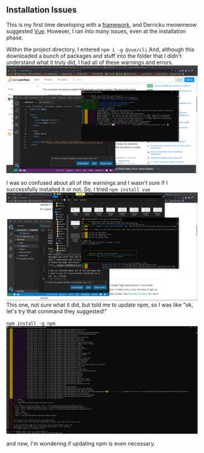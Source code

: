 ## Installation Issues

This is my first time developing with a [framework](https://www.geeksforgeeks.org/software-framework-vs-library/), and Derricku meowmeow suggested [Vue](https://vuejs.org/v2/guide/installation.html). However, I ran into many issues, even at the installation phase.

Within the project directory, I entered
`npm i -g @vue/cli`
And, although this downloaded a bunch of packages and stuff into the folder that I didn't understand what it truly did, I had all of these warnings and errors.
![1](../images/npm%20depreciated%20warning.png)

I was so confused about all of the warnings and I wasn't sure if I successfully installed it or not. So, I tried
`npm install vue`
![2](../images/npm-needs-update.png)
This one, not sure what it did, but told me to update npm, so I was like "ok, let's try that command they suggested!"

`npm install -g npm`
![3](../images/many-npm-erros.png)

and now, I'm wondering if updating npm is even necessary.

